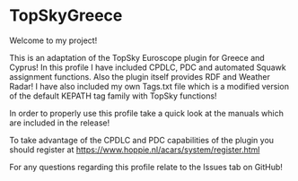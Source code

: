 # TopSkyGreece

Welcome to my project!

This is an adaptation of the TopSky Euroscope plugin for Greece and Cyprus!
In this profile I have included CPDLC, PDC and automated Squawk assignment functions.
Also the plugin itself provides RDF and Weather Radar!
I have also included my own Tags.txt file which is a modified version of the default KEPATH tag family with TopSky functions!

In order to properly use this profile take a quick look at the manuals which are included in the release!

To take advantage of the CPDLC and PDC capabilities of the plugin you should register at https://www.hoppie.nl/acars/system/register.html

For any questions regarding this profile relate to the Issues tab on GitHub!
